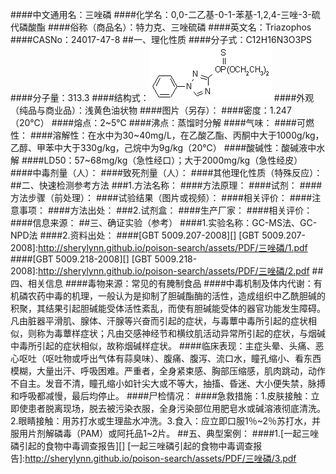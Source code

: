####中文通用名：三唑磷
####化学名：0,0-二乙基-0-1-苯基-1,2,4-三唑-3-硫代磷酸酯
####俗称（商品名）：特力克、三唑硫磷
####英文名：Triazophos
####CASNo：24017-47-8
##一、理化性质
####分子式：C12H16N3O3PS
####分子量：313.3
####结构式：![结构式](./assets/duwu/三唑磷/@0结构式.gif)
####外观（纯品与商业品）：浅黄色油状物
####图片（另存）：
####密度：1.247（20℃）
####熔点：2~5℃
####沸点：蒸馏时分解
####气味：
####可燃性：
####溶解性：在水中为30~40mg/L，在乙酸乙酯、丙酮中大于1000g/kg，乙醇、甲苯中大于330g/kg，己烷中为9g/kg（20℃）
####酸碱性：酸碱液中水解
####LD50：57~68mg/kg（急性经口）；大于2000mg/kg（急性经皮）
####中毒剂量（人）：
####致死剂量（人）：
####其他理化性质（特殊反应）：
##二、快速检测参考方法
###1.方法名称：
####方法原理：
####试剂：
####方法步骤（前处理）：
####试验结果（图片或视频）：
####相关评价：
####注意事项：
####方法出处：
###2.试剂盒：
####生产厂家：
####相关评价：
####信息来源：
##三、确证实验（参考）
####1.实验名称：GC-MS法、GC-NPD法
####2.资料出处：
####[GBT 5009.207-2008][]
[GBT 5009.207-2008]:http://sherylynn.github.io/poison-search/assets/PDF/三唑磷/1.pdf
####[GBT 5009.218-2008][]
[GBT 5009.218-2008]:http://sherylynn.github.io/poison-search/assets/PDF/三唑磷/2.pdf
##四、相关信息
####毒物来源：常见的有腌制食品
####中毒机制及体内代谢：有机磷农药中毒的机理，一般认为是抑制了胆碱酯酶的活性，造成组织中乙酰胆碱的积聚，其结果引起胆碱能受体活性紊乱，而使有胆碱能受体的器官功能发生障碍。凡由脏器平滑肌、腺体、汗腺等兴奋而引起的症状，与毒蕈中毒所引起的症状相似，则称为毒蕈样症状；凡由交感神经节和横纹肌活动异常所引起的症状，与烟碱中毒所引起的症状相似，故称烟碱样症状。
####临床表现：主症头晕、头痛、恶心呕吐（呕吐物或呼出气体有蒜臭味）、腹痛、腹泻、流口水，瞳孔缩小、看东西模糊，大量出汗、呼吸困难。严重者，全身紧束感、胸部压缩感，肌肉跳动，动作不自主。发音不清，瞳孔缩小如针尖大或不等大，抽搐、昏迷、大小便失禁，脉搏和呼吸都减慢，最后均停止。
####尸检情况：
####急救措施：1.皮肤接触：立即使患者脱离现场，脱去被污染衣服，全身污染部位用肥皂水或碱溶液彻底清洗。2.眼睛接触：用苏打水或生理盐水冲洗。3.食入：应立即口服1％~2％苏打水，并服用片剂解磷毒（PAM）或阿托品1~2片。
##五、典型案例：
####1.[一起三唑磷引起的食物中毒调查报告][]
[一起三唑磷引起的食物中毒调查报告]:http://sherylynn.github.io/poison-search/assets/PDF/三唑磷/3.pdf
